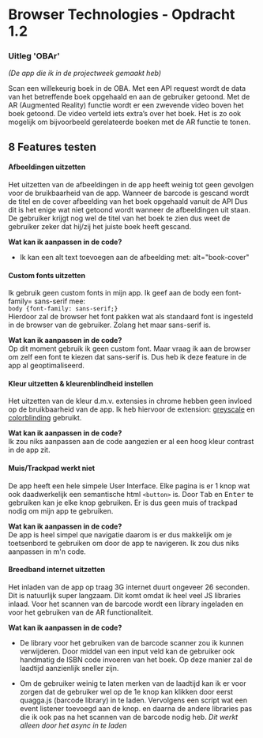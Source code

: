 # Browser Technologies - Opdracht 1.2

### Uitleg 'OBAr' 
*(De app die ik in de projectweek gemaakt heb)*

Scan een willekeurig boek in de OBA. Met een API request wordt de 
data van het betreffende boek opgehaald en aan de gebruiker getoond. 
Met de AR (Augmented Reality) functie wordt er een zwevende video boven 
het boek getoond. De video verteld iets extra’s over het boek. Het is 
zo ook mogelijk om bijvoorbeeld gerelateerde boeken met de AR functie 
te tonen.

## 8 Features testen
#### Afbeeldingen uitzetten
Het uitzetten van de afbeeldingen in de app heeft weinig tot geen
gevolgen voor de bruikbaarheid van de app. Wanneer de barcode is gescand
wordt de titel en de cover afbeelding van het boek opgehaald vanuit de API
Dus dit is het enige wat niet getoond wordt wanneer de afbeeldingen uit 
staan. De gebruiker krijgt nog wel de titel van het boek te zien dus 
weet de gebruiker zeker dat hij/zij het juiste boek heeft gescand.

__Wat kan ik aanpassen in de code?__ <br/>
* Ik kan een alt text toevoegen aan de afbeelding met: alt="book-cover"

#### Custom fonts uitzetten
Ik gebruik geen custom fonts in mijn app. Ik geef aan de body een 
font-family= sans-serif mee: <br/>
```body {font-family: sans-serif;}``` <br/>
Hierdoor zal de browser het font pakken wat als standaard font is 
ingesteld in de browser van de gebruiker. Zolang het maar sans-serif is.

__Wat kan ik aanpassen in de code?__ <br/>
Op dit moment gebruik ik geen custom font. Maar vraag ik aan de browser om zelf een 
font te kiezen dat sans-serif is. Dus heb ik deze feature in de app al geoptimaliseerd.

#### Kleur uitzetten & kleurenblindheid instellen
Het uitzetten van de kleur d.m.v. extensies in chrome hebben geen invloed 
op de bruikbaarheid van de app. Ik heb hiervoor de extension: [greyscale](https://chrome.google.com/webstore/detail/grayscale-remove-colors/pngnpiiifdbbifjfojhnnhdnonfjonfl)
en [colorblinding](https://chrome.google.com/webstore/detail/colorblinding/dgbgleaofjainknadoffbjkclicbbgaa)
gebruikt. 

__Wat kan ik aanpassen in de code?__ <br/>
Ik zou niks aanpassen aan de code aangezien er al een hoog kleur contrast in de app zit.

#### Muis/Trackpad werkt niet
De app heeft een hele simpele User Interface. Elke pagina is er 1 knop wat ook daadwerkelijk een semantische html ```<button>``` is. 
Door <kbd>Tab</kbd> en <kbd>Enter</kbd> te gebruiken kan je elke knop gebruiken. Er is dus 
geen muis of trackpad nodig om mijn app te gebruiken.

__Wat kan ik aanpassen in de code?__ <br/>
De app is heel simpel que navigatie daarom is er dus makkelijk om je toetsenbord te gebruiken
om door de app te navigeren. Ik zou dus niks aanpassen in m'n code.

#### Breedband internet uitzetten
Het inladen van de app op traag 3G internet duurt ongeveer 26 seconden.
Dit is natuurlijk super langzaam. Dit komt omdat ik heel veel JS libraries inlaad. 
Voor het scannen van de barcode wordt een library ingeladen en voor het gebruiken 
van de AR functionaliteit. 

__Wat kan ik aanpassen in de code?__ <br/>
* De library voor het gebruiken van de barcode scanner zou ik kunnen verwijderen. 
Door middel van een input veld kan de gebruiker ook handmatig de ISBN code invoeren van het boek.
Op deze manier zal de laadtijd aanzienlijk sneller zijn. 

* Om de gebruiker weinig te laten merken van de laadtijd kan ik er voor zorgen dat de gebruiker
wel op de 1e knop kan klikken door eerst quagga.js (barcode library) in te laden.
Vervolgens een script wat een event listener toevoegd aan de knop. en daarna de andere libraries pas
die ik ook pas na het scannen van de barcode nodig heb. *Dit werkt alleen door het async in te laden*
















